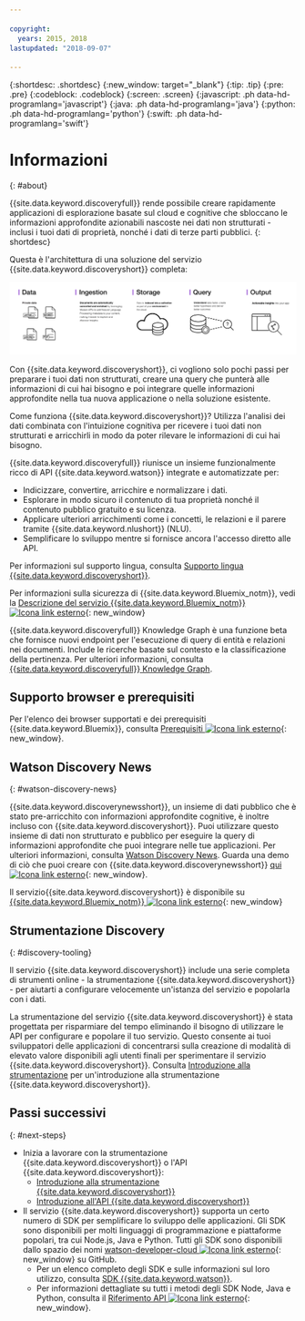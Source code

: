 ```yaml
---

copyright:
  years: 2015, 2018
lastupdated: "2018-09-07"

---
```


{:shortdesc: .shortdesc}
{:new_window: target="_blank"}
{:tip: .tip}
{:pre: .pre}
{:codeblock: .codeblock}
{:screen: .screen}
{:javascript: .ph data-hd-programlang='javascript'}
{:java: .ph data-hd-programlang='java'}
{:python: .ph data-hd-programlang='python'}
{:swift: .ph data-hd-programlang='swift'}

# Informazioni
{: #about}

{{site.data.keyword.discoveryfull}} rende possibile creare rapidamente applicazioni di esplorazione basate sul cloud e cognitive che sbloccano le informazioni approfondite azionabili nascoste nei dati non strutturati - inclusi i tuoi dati di proprietà, nonché i dati di terze parti pubblici.
{: shortdesc}

Questa è l'architettura di una soluzione del servizio {{site.data.keyword.discoveryshort}} completa:

![Diagramma architettura di Discovery](images/discovery-flow.png)

Con {{site.data.keyword.discoveryshort}}, ci vogliono solo pochi passi per preparare i tuoi dati non strutturati, creare una query che punterà alle informazioni di cui hai bisogno e poi integrare quelle informazioni approfondite nella tua nuova applicazione o nella soluzione esistente.

Come funziona {{site.data.keyword.discoveryshort}}? Utilizza l'analisi dei dati combinata con l'intuizione cognitiva per ricevere i tuoi dati non strutturati e arricchirli in modo da poter rilevare le informazioni di cui hai bisogno.

{{site.data.keyword.discoveryfull}} riunisce un insieme funzionalmente ricco di API {{site.data.keyword.watson}} integrate e automatizzate per:

- Indicizzare, convertire, arricchire e normalizzare i dati.
- Esplorare in modo sicuro il contenuto di tua proprietà nonché il contenuto pubblico gratuito e su licenza.
- Applicare ulteriori arricchimenti come i concetti, le relazioni e il parere tramite {{site.data.keyword.nlushort}} (NLU).
- Semplificare lo sviluppo mentre si fornisce ancora l'accesso diretto alle API.

Per informazioni sul supporto lingua, consulta [Supporto lingua {{site.data.keyword.discoveryshort}}](/docs/services/discovery/language-support.html).

Per informazioni sulla sicurezza di {{site.data.keyword.Bluemix_notm}}, vedi la [Descrizione del servizio {{site.data.keyword.Bluemix_notm}} ![Icona link esterno](../../icons/launch-glyph.svg "Icona link esterno")](https://www.ibm.com/software/sla/sladb.nsf/searchsaas/?searchview&searchorder=4&searchmax=0&query=%28IBM+Cloud+Service+description%29){: new_window}

{{site.data.keyword.discoveryfull}} Knowledge Graph è una funzione beta che fornisce nuovi endpoint per l'esecuzione di query di entità e relazioni nei documenti. Include le ricerche basate sul contesto e la classificazione della pertinenza. Per ulteriori informazioni, consulta [{{site.data.keyword.discoveryfull}} Knowledge Graph](/docs/services/discovery/building-kg.html).

## Supporto browser e prerequisiti

Per l'elenco dei browser supportati e dei prerequisiti {{site.data.keyword.Bluemix}}, consulta [Prerequisiti ![Icona link esterno](../../icons/launch-glyph.svg "Icona link esterno")](https://console.bluemix.net/docs/overview/prereqs.html#prereqs){: new_window}.

## Watson Discovery News
{: #watson-discovery-news}

{{site.data.keyword.discoverynewsshort}}, un insieme di dati pubblico che è stato pre-arricchito con informazioni approfondite cognitive, è inoltre incluso con {{site.data.keyword.discoveryshort}}. Puoi utilizzare questo insieme di dati non strutturato e pubblico per eseguire la query di informazioni approfondite che puoi integrare nelle tue applicazioni. Per ulteriori informazioni, consulta [Watson Discovery News](/docs/services/discovery/watson-discovery-news.html#watson-discovery-news). Guarda una demo di ciò che puoi creare con {{site.data.keyword.discoverynewsshort}} [qui ![Icona link esterno](../../icons/launch-glyph.svg "Icona link esterno")](https://discovery-news-demo.ng.bluemix.net/){: new_window}.

Il servizio{{site.data.keyword.discoveryshort}} è disponibile su [{{site.data.keyword.Bluemix_notm}} ![Icona link esterno](../../icons/launch-glyph.svg "Icona link esterno")](https://console.ng.bluemix.net/catalog/services/discovery/){: new_window}

## Strumentazione Discovery
{: #discovery-tooling}

Il servizio {{site.data.keyword.discoveryshort}} include una serie completa di strumenti online - la strumentazione {{site.data.keyword.discoveryshort}} - per aiutarti a configurare velocemente un'istanza del servizio e popolarla con i dati.

La strumentazione del servizio {{site.data.keyword.discoveryshort}} è stata progettata per risparmiare del tempo eliminando il bisogno di utilizzare le API per configurare e popolare il tuo servizio. Questo consente ai tuoi sviluppatori delle applicazioni di concentrarsi sulla creazione di modalità di elevato valore disponibili agli utenti finali per sperimentare il servizio {{site.data.keyword.discoveryshort}}. Consulta [Introduzione alla strumentazione](/docs/services/discovery/getting-started-tool.html) per un'introduzione alla strumentazione {{site.data.keyword.discoveryshort}}.


## Passi successivi
{: #next-steps}

- Inizia a lavorare con la strumentazione {{site.data.keyword.discoveryshort}} o l'API {{site.data.keyword.discoveryshort}}:
    - [Introduzione alla strumentazione {{site.data.keyword.discoveryshort}}](/docs/services/discovery/getting-started-tool.html)
    - [Introduzione all'API {{site.data.keyword.discoveryshort}}](/docs/services/discovery/getting-started.html)
- Il servizio {{site.data.keyword.discoveryshort}} supporta un certo numero di SDK per semplificare lo sviluppo delle applicazioni. Gli SDK sono disponibili per molti linguaggi di programmazione e piattaforme popolari, tra cui Node.js, Java e Python. Tutti gli SDK sono disponibili dallo spazio dei nomi [watson-developer-cloud ![Icona link esterno](../../icons/launch-glyph.svg "Icona link esterno")](https://github.com/watson-developer-cloud){: new_window} su GitHub.
    - Per un elenco completo degli SDK e sulle informazioni sul loro utilizzo, consulta [SDK {{site.data.keyword.watson}}](https://console.bluemix.net/docs/services/watson/getting-started-sdks.html#sdks).
    - Per informazioni dettagliate su tutti i metodi degli SDK Node, Java e Python, consulta il [Riferimento API ![Icona link esterno](../../icons/launch-glyph.svg "Icona link esterno")](https://www.ibm.com/watson/developercloud/discovery/api/v1/curl.html?curl){: new_window}.
